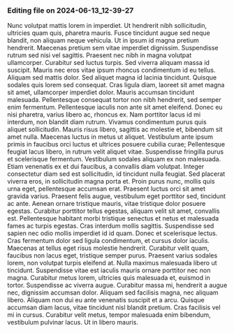 

### Editing file on 2024-06-13_12-39-27

Nunc volutpat mattis lorem in imperdiet. Ut hendrerit nibh sollicitudin, ultricies quam quis, pharetra mauris. Fusce tincidunt augue sed neque blandit, non aliquam neque vehicula. Ut in ipsum id magna pretium hendrerit. Maecenas pretium sem vitae imperdiet dignissim. Suspendisse rutrum sed nisi vel sagittis. Praesent nec nibh in magna volutpat ullamcorper. Curabitur sed luctus turpis. Sed viverra aliquam massa id suscipit. Mauris nec eros vitae ipsum rhoncus condimentum id eu tellus. Aliquam sed mattis dolor. Sed aliquet magna id lacinia tincidunt. Quisque sodales quis lorem sed consequat.
Cras ligula diam, laoreet sit amet magna sit amet, ullamcorper imperdiet dolor. Mauris accumsan tincidunt malesuada. Pellentesque consequat tortor non nibh hendrerit, sed semper enim fermentum. Pellentesque iaculis non ante sit amet eleifend. Donec eu nisi pharetra, varius libero ac, rhoncus ex. Nam porttitor lacus id mi interdum, non blandit diam rutrum. Vivamus condimentum purus quis aliquet sollicitudin. Mauris risus libero, sagittis ac molestie et, bibendum sit amet nulla. Maecenas luctus in metus ut aliquet. Vestibulum ante ipsum primis in faucibus orci luctus et ultrices posuere cubilia curae; Pellentesque feugiat lacus libero, in rutrum velit aliquet vitae.
Suspendisse fringilla purus et scelerisque fermentum. Vestibulum sodales aliquam ex non malesuada. Etiam venenatis ex et dui faucibus, a convallis diam volutpat. Integer consectetur diam sed est sollicitudin, id tincidunt nulla feugiat. Sed placerat viverra eros, in sollicitudin magna porta et. Proin purus nunc, mollis quis urna eget, pellentesque accumsan erat. Praesent luctus orci sit amet gravida varius. Praesent felis augue, vestibulum eget porttitor sed, tincidunt ac ante. Aenean ornare tristique mauris, vitae tristique dolor posuere egestas. Curabitur porttitor tellus egestas, aliquam velit sit amet, convallis est. Pellentesque habitant morbi tristique senectus et netus et malesuada fames ac turpis egestas. Cras interdum mollis sagittis. Suspendisse sed sapien nec odio mollis imperdiet id id quam. Donec et scelerisque lectus. Cras fermentum dolor sed ligula condimentum, et cursus dolor iaculis. Maecenas at tellus eget risus molestie hendrerit.
Curabitur velit quam, faucibus non lacus eget, tristique semper purus. Praesent varius sodales lorem, non volutpat turpis eleifend at. Nulla maximus malesuada libero ut tincidunt. Suspendisse vitae est iaculis mauris ornare porttitor nec non magna. Curabitur metus lorem, ultricies quis malesuada et, euismod in tortor. Suspendisse ac viverra augue. Curabitur massa mi, hendrerit a augue nec, dignissim accumsan dolor. Aliquam sed facilisis magna, nec aliquam libero. Aliquam non dui eu ante venenatis suscipit et a arcu. Quisque accumsan diam lacus, vitae tincidunt nisl blandit pretium. Cras facilisis vel mi in cursus. Curabitur velit metus, tempor malesuada enim bibendum, vestibulum pulvinar lacus. Ut in libero mauris.


